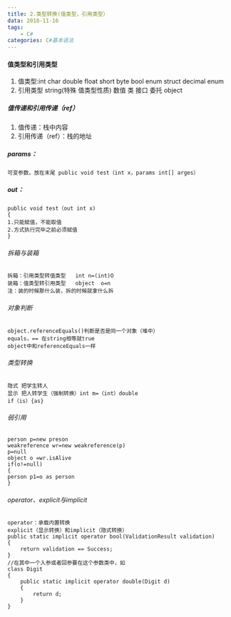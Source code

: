 ```yaml
---
title: 2.类型转换(值类型，引用类型）
data: 2018-11-16
tags:
    - C#
categories: C#基本语法
---
```



#### 值类型和引用类型
1. 值类型:int char double float short byte bool enum struct decimal  enum
1. 引用类型 string(特殊 值类型性质) 数值 类 接口 委托 object

##### 值传递和引用传递（ref）
1. 值传递：栈中内容
1. 引用传递（ref）：栈的地址
##### params：
```
可变参数，放在末尾 public void test（int x，params int[] arges）
```
##### out：
```
public void test（out int x)
{
1.只能赋值，不能取值
2.方式执行完毕之前必须赋值
}
```
###### 拆箱与装箱
```
拆箱：引用类型转值类型   int n=(int)O
装箱：值类型转引用类型   object  o=n
注：装的时候那什么装，拆的时候就拿什么拆
```
###### 对象判断
```
object.referenceEquals()判断是否是同一个对象（堆中）
equals，== 在string相等就true
object中和referenceEquals一样
```
###### 类型转换
```
隐式 把学生转人
显示 把人转学生（强制转换）int m=（int）double 
if（is）{as}
```
###### 弱引用
```
person p=new preson
weakreference wr=new weakreference(p)
p=null
object o =wr.isAlive
if(o!=null)
{
person p1=o as person
}
```
###### operator、explicit与implicit
```
operator：承载内置转换
explicit（显示转换）和implicit（隐式转换）
public static implicit operator bool(ValidationResult validation)
{
    return validation == Success;
}
//在其中一个入参或者回参要在这个参数类中，如
class Digit
{
    public static implicit operator double(Digit d)
    {
        return d;
    }
}
```
